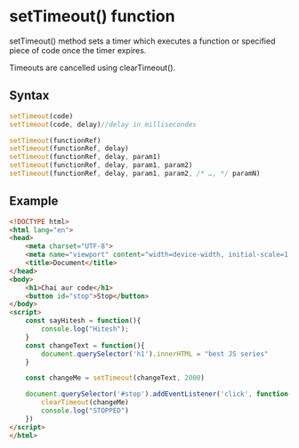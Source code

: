 # setTimeout() function

setTimeout() method sets a timer which executes a function or specified piece of code once the timer expires.

Timeouts are cancelled using clearTimeout().

## Syntax

```js
setTimeout(code)
setTimeout(code, delay)//delay in millisecondes

setTimeout(functionRef)
setTimeout(functionRef, delay)
setTimeout(functionRef, delay, param1)
setTimeout(functionRef, delay, param1, param2)
setTimeout(functionRef, delay, param1, param2, /* …, */ paramN)
```

## Example

```html
<!DOCTYPE html>
<html lang="en">
<head>
    <meta charset="UTF-8">
    <meta name="viewport" content="width=device-width, initial-scale=1.0">
    <title>Document</title>
</head>
<body>
    <h1>Chai aur code</h1>
    <button id="stop">Stop</button>
</body>
<script>
    const sayHitesh = function(){
        console.log("Hitesh");
    }
    const changeText = function(){
        document.querySelector('h1').innerHTML = "best JS series"
    }

    const changeMe = setTimeout(changeText, 2000)

    document.querySelector('#stop').addEventListener('click', function(){
        clearTimeout(changeMe)
        console.log("STOPPED")
    })
</script>
</html>
```
